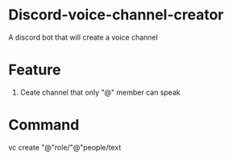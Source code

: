 # Discord-voice-channel-creator
A discord bot that will create a voice channel 

# Feature
1. Ceate channel that only "@" member can speak

# Command 
vc create "@"role/"@"people/text
